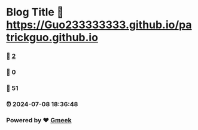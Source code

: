 # Blog Title :link: https://Guo233333333.github.io/patrickguo.github.io 
### :page_facing_up: [2](https://Guo233333333.github.io/patrickguo.github.io/tag.html) 
### :speech_balloon: 0 
### :hibiscus: 51 
### :alarm_clock: 2024-07-08 18:36:48 
### Powered by :heart: [Gmeek](https://github.com/Meekdai/Gmeek)
